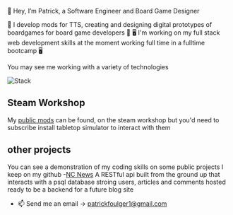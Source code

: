 👋 Hey, I’m Patrick, a Software Engineer and Board Game Designer

🎲 I develop mods for TTS, creating and designing digital prototypes of boardgames for board game developers 🎲
🖥️ I'm working on my full stack web development skills at the moment working full time in a fulltime bootcamp 🖥️

You may see me working with a variety of technologies

![Stack](https://skillicons.dev/icons?i=js,nodejs,postgres,lua,python,npm,c#)

## Steam Workshop  
My [public mods](https://steamcommunity.com/id/MrSuperjolly/myworkshopfiles/?p=1) can be found, on the steam workshop but you'd need to subscribe install tabletop simulator to interact with them

## other projects  
You can see a demonstration of my coding skills on some public projects I keep on my github
 -[NC News](https://github.com/patrickfoulger1/nc_news) A RESTful api built from the ground up that interacts with a psql database stroing users, articles and comments hosted ready to be a backend for a future blog site


- 📫 Send me an email -> patrickfoulger1@gmail.com

